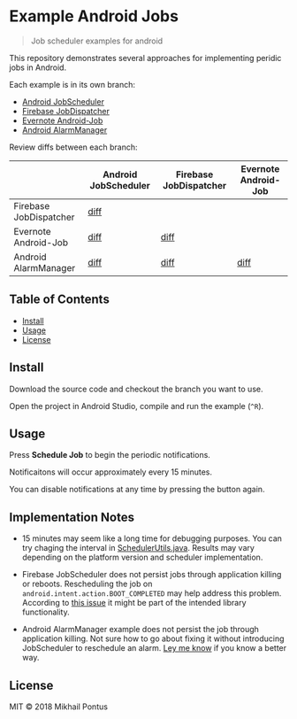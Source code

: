 # Example Android Jobs

> Job scheduler examples for android

This repository demonstrates several approaches for implementing peridic jobs in Android.

Each example is in its own branch:

- [Android JobScheduler](https://github.com/mpontus/ExampleAndroidJobs/tree/AndroidJobScheduler)
- [Firebase JobDispatcher](https://github.com/mpontus/ExampleAndroidJobs/tree/FirebaseJobDispatcher)
- [Evernote Android-Job](https://github.com/mpontus/ExampleAndroidJobs/tree/EvernoteAndroidJob)
- [Android AlarmManager](https://github.com/mpontus/ExampleAndroidJobs/tree/AndroidAlarmManager)

Review diffs between each branch:

|                      |Android JobScheduler|Firebase JobDispatcher|Evernote Android-Job|
|----------------------|--------------------|----------------------|--------------------|
|Firebase JobDispatcher|[diff](https://github.com/mpontus/ExampleAndroidJobs/compare/AndroidJobScheduler...FirebaseJobDispatcher)|||
|Evernote Android-Job  |[diff](https://github.com/mpontus/ExampleAndroidJobs/compare/AndroidJobScheduler...EvernoteAndroidJob)|[diff](https://github.com/mpontus/ExampleAndroidJobs/compare/FirebaseJobDispatcher...EvernoteAndroidJob)||
|Android AlarmManager  |[diff](https://github.com/mpontus/ExampleAndroidJobs/compare/AndroidJobScheduler...AndroidAlarmManager)|[diff](https://github.com/mpontus/ExampleAndroidJobs/compare/FirebaseJobDispatcher...AndroidAlarmManager)|[diff](https://github.com/mpontus/ExampleAndroidJobs/compare/EvernoteAndroidJob...AndroidAlarmManager)|

## Table of Contents

- [Install](#install)
- [Usage](#usage)
- [License](#license)

## Install

Download the source code and checkout the branch you want to use.

Open the project in Android Studio, compile and run the example (`^R`).

## Usage

Press **Schedule Job** to begin the periodic notifications.

Notificaitons will occur approximately every 15 minutes.

You can disable notifications at any time by pressing the button again.

## Implementation Notes

- 15 minutes may seem like a long time for debugging purposes. You can try chaging the interval in [SchedulerUtils.java](app/src/main/java/com/example/schedulers/utils/SchedulerUtils.java). Results may vary depending on the platform version and scheduler implementation. 

- Firebase JobScheduler does not persist jobs through application killing or reboots.
  Rescheduling the job on `android.intent.action.BOOT_COMPLETED` may help address this problem.
  According to [this issue](https://github.com/firebase/firebase-jobdispatcher-android/issues/101) it might be part of the intended library functionality. 

- Android AlarmManager example does not persist the job through application killing.
  Not sure how to go about fixing it without introducing JobScheduler to reschedule an alarm.
  [Ley me know](https://github.com/mpontus/ExampleAndroidJobs/issues/new) if you know a better way. 

## License

MIT © 2018 Mikhail Pontus

